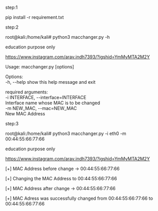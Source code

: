 step:1

pip install -r requirement.txt

step:2

root@kali:/home/kali# python3 macchanger.py -h                                                                                                    
                                                                                                                                                                                                                                                                                                                                                                                                                                        
 education purpose only                                                                                                                                    
                                                                                                                                                           
                                                                                                                                                           
 https://www.instagram.com/arav.indh7393/?igshid=YmMyMTA2M2Y                                                                                               
                                                                                                                                                           
Usage: macchanger.py [options]                                                                                                                             
                                                                                                                                                           
Options:                                                                                                                                                   
  -h, --help            show this help message and exit                                                                                                    
                                                                                                                                                           
 
 
 required arguments:                                                                                                                                      
      -i    INTERFACE,   --interface=INTERFACE                                                                                                                    
                        Interface name whose MAC is to be changed                                                                                          
      -m     NEW_MAC,     --mac=NEW_MAC                                                                                                                              
                        New MAC Address




                        
step:3



root@kali:/home/kali# python3 macchanger.py -i eth0 -m 00:44:55:66:77:66                                                                                        
                                     
education purpose only                                                                                                                                                  
                                                                                                                                                                         
                                                                                                                                                                         
 https://www.instagram.com/arav.indh7393/?igshid=YmMyMTA2M2Y                                                                                                              
                                                                                                                                                                         
                                                                                                                                                                         
[+] MAC Address before change -> 00:44:55:66:77:66                                                                                                                        

[+] Changing the MAC Address to 00:44:55:66:77:66                                                                                                                        
                                                                                                                                                                         
[+] MAC Address after change -> 00:44:55:66:77:66                                                                                                                        
                                                                                                                                                                         
[+] MAC Adress was successfully changed from 00:44:55:66:77:66 to 00:44:55:66:77:66                                                                                                                                                                                                                                                                                                                                          

